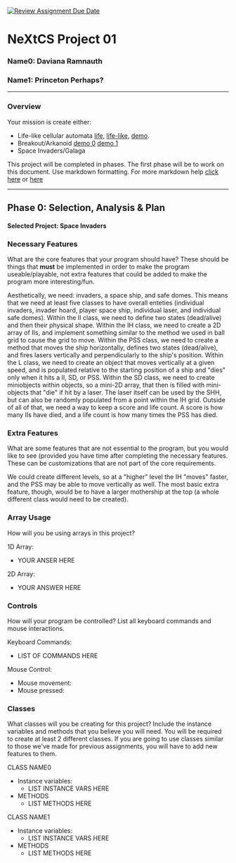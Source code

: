 [![Review Assignment Due Date](https://classroom.github.com/assets/deadline-readme-button-22041afd0340ce965d47ae6ef1cefeee28c7c493a6346c4f15d667ab976d596c.svg)](https://classroom.github.com/a/2bl0h1Mb)
# NeXtCS Project 01
### Name0: Daviana Ramnauth
### Name1: Princeton Perhaps?
---

### Overview
Your mission is create either:
- Life-like cellular automata [life](https://en.wikipedia.org/wiki/Conway%27s_Game_of_Life), [life-like](https://en.wikipedia.org/wiki/Life-like_cellular_automaton), [demo](https://www.netlogoweb.org/launch#https://www.netlogoweb.org/assets/modelslib/Sample%20Models/Computer%20Science/Cellular%20Automata/Life.nlogo).
- Breakout/Arkanoid [demo 0](https://elgoog.im/breakout/)  [demo 1](https://www.crazygames.com/game/atari-breakout)
- Space Invaders/Galaga

This project will be completed in phases. The first phase will be to work on this document. Use markdown formatting. For more markdown help [click here](https://github.com/adam-p/markdown-here/wiki/Markdown-Cheatsheet) or [here](https://docs.github.com/en/get-started/writing-on-github/getting-started-with-writing-and-formatting-on-github/basic-writing-and-formatting-syntax)


---

## Phase 0: Selection, Analysis & Plan

#### Selected Project: Space Invaders

### Necessary Features
What are the core features that your program should have? These should be things that __must__ be implemented in order to make the program useable/playable, not extra features that could be added to make the program more interesting/fun.

Aesthetically, we need: invaders, a space ship, and safe domes. This means that we need at least five classes to have overall enteties (individual invaders, invader hoard, player space ship, individual laser, and individual safe domes). Within the II class, we need to define two states (dead/alive) and then their physical shape. Within the IH class, we need to create a 2D array of IIs, and implement something similar to the method we used in ball grid to cause the grid to move. Within the PSS class, we need to create a method that moves the ship horizontally, defines two states (dead/alive), and fires lasers vertically and perpendicularly to the ship's position. Within the L class, we need to create an object that moves vertically at a given speed, and is populated relative to the starting position of a ship and "dies" only when it hits a II, SD, or PSS. Within the SD class, we need to create miniobjects within objects, so a mini-2D array, that then is filled with mini-objects that "die" if hit by a laser. The laser itself can be used by the SHH, but can also be randomly populated from a point within the IH grid. Outside of all of that, we need a way to keep a score and life count. A score is how many IIs have died, and a life count is how many times the PSS has died. 

### Extra Features
What are some features that are not essential to the program, but you would like to see (provided you have time after completing the necessary features. These can be customizations that are not part of the core requirements.

We could create different levels, so at a "higher" level the IH "moves" faster, and the PSS may be able to move vertically as well. The most basic extra feature, though, would be to have a larger mothership at the top (a whole different class would need to be created).

### Array Usage
How will you be using arrays in this project?

1D Array:
- YOUR ANSER HERE

2D Array:
- YOUR ANSWER HERE


### Controls
How will your program be controlled? List all keyboard commands and mouse interactions.

Keyboard Commands:
- LIST OF COMMANDS HERE

Mouse Control:
- Mouse movement:
- Mouse pressed:


### Classes
What classes will you be creating for this project? Include the instance variables and methods that you believe you will need. You will be required to create at least 2 different classes. If you are going to use classes similar to those we've made for previous assignments, you will have to add new features to them.

CLASS NAME0
- Instance variables:
  - LIST INSTANCE VARS HERE
- METHODS
  - LIST METHODS HERE

CLASS NAME1
- Instance variables:
  - LIST INSTANCE VARS HERE
- METHODS
  - LIST METHODS HERE
